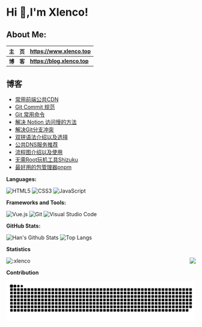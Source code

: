 # Hi  👋,I'm Xlenco!


## About Me:

|   主&emsp;页   | <https://www.xlenco.top>                                      |
| :------------: | :------------------------------------------------------- |
| **博&emsp;客** | **<https://blog.xlenco.top>**                            |

## 博客

<!--START_SECTION:feed-->
* [常用前端公共CDN](https:&#x2F;&#x2F;blog.xlenco.top&#x2F;2023&#x2F;public-cdn)
* [Git Commit 规范](https:&#x2F;&#x2F;blog.xlenco.top&#x2F;2025&#x2F;git-commit)
* [Git 常用命令](https:&#x2F;&#x2F;blog.xlenco.top&#x2F;2025&#x2F;git-common-commands)
* [解决 Notion 访问慢的方法](https:&#x2F;&#x2F;blog.xlenco.top&#x2F;2025&#x2F;to-solve-slow-notion-access)
* [解决Git分支冲突](https:&#x2F;&#x2F;blog.xlenco.top&#x2F;2025&#x2F;resolve-git-branch-conflicts)
* [双拼语法介绍以及选择](https:&#x2F;&#x2F;blog.xlenco.top&#x2F;2022&#x2F;introduction-to-shuangpin)
* [公共DNS服务推荐](https:&#x2F;&#x2F;blog.xlenco.top&#x2F;2024&#x2F;public-dns-recommendations)
* [流程图介绍以及使用](https:&#x2F;&#x2F;blog.xlenco.top&#x2F;2024&#x2F;flow-chart)
* [无需Root玩机工具Shizuku](https:&#x2F;&#x2F;blog.xlenco.top&#x2F;2024&#x2F;no-root-shizuku)
* [最好用的包管理器pnpm](https:&#x2F;&#x2F;blog.xlenco.top&#x2F;2024&#x2F;the-best-package-manager-pnpm)
<!--END_SECTION:feed-->

**Languages:**

![HTML5](https://img.shields.io/badge/HTML5-E34F26?logo=HTML5&logoColor=fff)
![CSS3](https://img.shields.io/badge/CSS3-1572B6?logo=CSS3&logoColor=fff)
![JavaScript](https://img.shields.io/badge/JavaScript-F7DF1E?logo=JavaScript&logoColor=333)


**Frameworks and Tools:**

![Vue.js](https://img.shields.io/badge/Vue.js-4FC08D?logo=Vue.js&logoColor=fff)
![Git](https://img.shields.io/badge/Git-F05032?logo=Git&logoColor=fff)
![Visual Studio Code](https://img.shields.io/badge/VS%20CODE-007ACC?logo=educative&logoColor=fff)

**GitHub Stats:**

![Han's Github Stats](https://github-readme-stats.vercel.app/api?username=xlenco&show_icons=true&hide_title=true&count_private=true)
![Top Langs](https://github-readme-stats.vercel.app/api/top-langs/?username=xlenco&layout=compact)

**Statistics** 
 <p>
  <img src="https://count.getloli.com/get/@:xlenco" alt=":xlenco" />
  <img src="https://weather-icon.journeyad.repl.co/@shuozhou?v=1" align="right">
</p>


**Contribution**

<picture>
  <source media="(prefers-color-scheme: dark)" srcset="./assets/contribution-snake-dark.svg" />
  <source media="(prefers-color-scheme: light)" srcset="./assets/contribution-snake.svg" />
  <img alt="github-snake" src="./assets/contribution-snake.svg" />
</picture>





